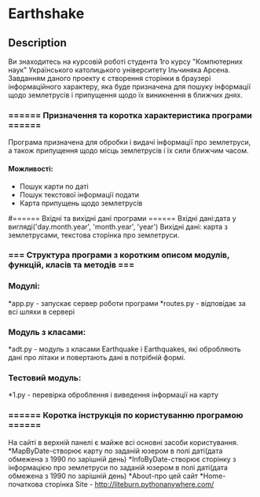 # Earthshake
## Description 
Ви знаходитесь на курсовій роботі студента 1го курсу "Компютерних наук" Українського католицького університету Ільчиняка Арсена. Завданням даного проекту є створення сторінки в браузері інформаційного характеру, яка буде призначена для пошуку інформації щодо землетрусів і припущення щодо їх виникнення в ближчих днях.
### ====== Призначення та коротка характеристика програми ====== ###
Програма призначена для обробки і видачі інформації про землетруси, а також припущення щодо місць землетрусів і їх сили ближчим часом.
 
#### Можливості: 
* Пошук карти по даті
* Пошук текстової інформації подати
* Карта припущень щодо землетрусів

#====== Вхідні та вихідні дані програми ======
Вхідні дані:дата у вигляді('day.month.year', 'month.year', 'year')
Вихідні дані: карта з землетрусами, текстова сторінка про землетруси.

### === Структура програми з коротким описом модулів, функцій, класів та методів === 

### Модулі:
*app.py - запускає сервер роботи програми
*routes.py - відповідає за всі шляхи в сервері
### Модуль з класами:
*adt.py - модуль з класами Earthquake i Earthquakes, які обробляють дані про літаки и повертають дані в потрібній формі.
### Тестовий модуль:
*1.py - перевірка оброблення і виведення інформації на карту
### ====== Коротка інструкція по користуванню програмою ======
На сайті в верхній панелі є майже всі основні засоби користування. 
*MapByDate-створює карту по заданій юзером в полі даті(дата обмежена з 1990 по зарішній день)
*InfoByDate-створює сторінку з інформацією про землетруси по заданій юзером в полі даті(дата обмежена з 1990 по зарішній день)
*About-про цей сайт
*Home-початкова сторінка
Site - http://liteburn.pythonanywhere.com/

